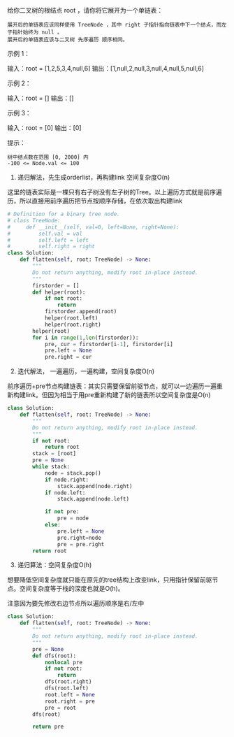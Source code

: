 给你二叉树的根结点 root ，请你将它展开为一个单链表：

    展开后的单链表应该同样使用 TreeNode ，其中 right 子指针指向链表中下一个结点，而左子指针始终为 null 。
    展开后的单链表应该与二叉树 先序遍历 顺序相同。

 





示例 1：

输入：root = [1,2,5,3,4,null,6]
输出：[1,null,2,null,3,null,4,null,5,null,6]

示例 2：

输入：root = []
输出：[]

示例 3：

输入：root = [0]
输出：[0]

 

提示：

    树中结点数在范围 [0, 2000] 内
    -100 <= Node.val <= 100



1. 递归解法，先生成orderlist，再构建link 空间复杂度O(n)

这里的链表实际是一棵只有右子树没有左子树的Tree。以上遍历方式就是前序遍历，所以直接用前序遍历把节点按顺序存储，在依次取出构建link

```python
# Definition for a binary tree node.
# class TreeNode:
#     def __init__(self, val=0, left=None, right=None):
#         self.val = val
#         self.left = left
#         self.right = right
class Solution:
    def flatten(self, root: TreeNode) -> None:
        """
        Do not return anything, modify root in-place instead.
        """
        firstorder = [] 
        def helper(root):
            if not root:
                return 
            firstorder.append(root)
            helper(root.left)
            helper(root.right)
        helper(root)
        for i in range(1,len(firstorder)):
            pre, cur = firstorder[i-1], firstorder[i]
            pre.left = None
            pre.right = cur 
```



2. 迭代解法， 一遍遍历，一遍构建，空间复杂度O(n)

前序遍历+pre节点构建链表：其实只需要保留前驱节点，就可以一边遍历一遍重新构建link。但因为相当于用pre重新构建了新的链表所以空间复杂度是O(n)

```python
class Solution:
    def flatten(self, root: TreeNode) -> None:
        """
        Do not return anything, modify root in-place instead.
        """
        if not root:
            return root
        stack = [root] 
        pre = None 
        while stack:
            node = stack.pop()
            if node.right:
                stack.append(node.right)
            if node.left:
                stack.append(node.left)

            if not pre:
                pre = node
            else:
                pre.left = None 
                pre.right=node 
                pre = pre.right 
        return root 

```



3. 递归算法：空间复杂度O(h)

想要降低空间复杂度就只能在原先的tree结构上改变link，只用指针保留前驱节点。空间复杂度等于栈的深度也就是O(h)。

注意因为要先修改右边节点所以遍历顺序是右/左中

```python
class Solution:
    def flatten(self, root: TreeNode) -> None:
        """
        Do not return anything, modify root in-place instead.
        """
        pre = None
        def dfs(root):
            nonlocal pre 
            if not root:
                return 
            dfs(root.right)
            dfs(root.left)
            root.left = None 
            root.right = pre 
            pre = root 
        dfs(root)

        return pre 
```

